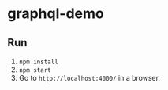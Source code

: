 # graphql-demo

## Run
1. `npm install`
2. `npm start`
3. Go to `http://localhost:4000/` in a browser.
